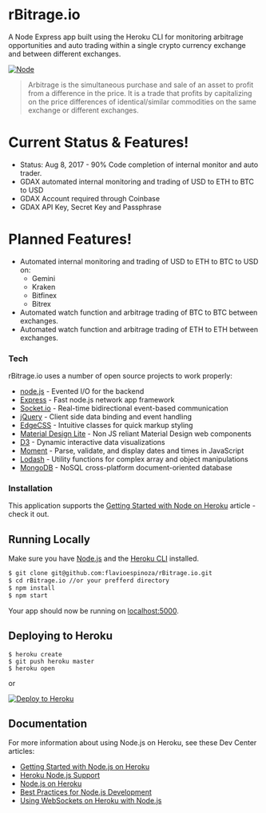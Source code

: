 # rBitrage.io
A Node Express app built using the Heroku CLI for monitoring arbitrage opportunities and auto trading within a single crypto currency exchange and between different exchanges.

[![Node](https://www.shareicon.net/data/128x128/2015/10/06/112725_development_512x512.png)](https://nodejs.org/en/)

> Arbitrage is the simultaneous purchase and sale of an asset to profit from a difference in the price.
> It is a trade that profits by capitalizing on the price differences of identical/similar commodities
> on the same exchange or different exchanges.

# Current Status & Features!
  - Status: Aug 8, 2017 - 90% Code completion of internal monitor and auto trader.
  - GDAX automated internal monitoring and trading of USD to ETH to BTC to USD
  - GDAX Account required through Coinbase
  - GDAX API Key, Secret Key and Passphrase

# Planned Features!
  - Automated internal monitoring and trading of USD to ETH to BTC to USD on:
      - Gemini
      - Kraken
      - Bitfinex
      - Bitrex
  - Automated watch function and arbitrage trading of BTC to BTC between exchanges.
  - Automated watch function and arbitrage trading of ETH to ETH between exchanges.

### Tech

rBitrage.io uses a number of open source projects to work properly:

* [node.js](https://nodejs.org) - Evented I/O for the backend
* [Express](https://expressjs.com/) - Fast node.js network app framework
* [Socket.io](http://socket.io/) - Real-time bidirectional event-based communication
* [jQuery](https://jquery.com/) - Client side data binding and event handling
* [EdgeCSS](https://github.com/flavioespinoza/edge-css) - Intuitive classes for quick markup styling
* [Material Design Lite](https://getmdl.io/) - Non JS reliant Material Design web components
* [D3](https://d3js.org) - Dynamic interactive data visualizations
* [Moment](https://momentjs.com/) - Parse, validate, and display dates and times in JavaScript
* [Lodash](https://lodash.com/) - Utility functions for complex array and object manipulations
* [MongoDB](https://www.mongodb.com/) - NoSQL cross-platform document-oriented database

### Installation

This application supports the [Getting Started with Node on Heroku](https://devcenter.heroku.com/articles/getting-started-with-nodejs) article - check it out.

## Running Locally

Make sure you have [Node.js](http://nodejs.org/) and the [Heroku CLI](https://cli.heroku.com/) installed.

```sh
$ git clone git@github.com:flavioespinoza/rBitrage.io.git
$ cd rBitrage.io //or your prefferd directory
$ npm install
$ npm start
```

Your app should now be running on [localhost:5000](http://localhost:5000/).

## Deploying to Heroku

```
$ heroku create
$ git push heroku master
$ heroku open
```
or

[![Deploy to Heroku](https://www.herokucdn.com/deploy/button.png)](https://heroku.com/deploy)

## Documentation

For more information about using Node.js on Heroku, see these Dev Center articles:

- [Getting Started with Node.js on Heroku](https://devcenter.heroku.com/articles/getting-started-with-nodejs)
- [Heroku Node.js Support](https://devcenter.heroku.com/articles/nodejs-support)
- [Node.js on Heroku](https://devcenter.heroku.com/categories/nodejs)
- [Best Practices for Node.js Development](https://devcenter.heroku.com/articles/node-best-practices)
- [Using WebSockets on Heroku with Node.js](https://devcenter.heroku.com/articles/node-websockets)

